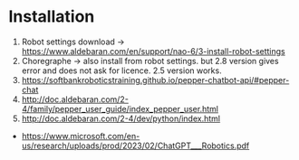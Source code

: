# Installation

1. Robot settings download -> https://www.aldebaran.com/en/support/nao-6/3-install-robot-settings
2. Choregraphe -> also install from robot settings. but 2.8 version gives error and does not ask for licence.
                  2.5 version works.
3. https://softbankroboticstraining.github.io/pepper-chatbot-api/#pepper-chat
4. http://doc.aldebaran.com/2-4/family/pepper_user_guide/index_pepper_user.html
5. http://doc.aldebaran.com/2-4/dev/python/index.html

- https://www.microsoft.com/en-us/research/uploads/prod/2023/02/ChatGPT___Robotics.pdf
